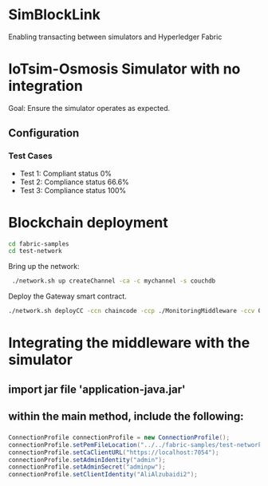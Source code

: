 # SimBlockLink
 Enabling transacting between simulators and Hyperledger Fabric

 # IoTsim-Osmosis Simulator with no integration
 Goal: Ensure the simulator operates as expected.
 ## Configuration
 ### Test Cases
 - Test 1: Compliant status 0%
 - Test 2: Compliance status 66.6%
 - Test 3: Compliance status 100%

 # Blockchain deployment
 ```sh
 cd fabric-samples
 cd test-network
 ```
Bring up the network:

```sh
 ./network.sh up createChannel -ca -c mychannel -s couchdb
```

Deploy the Gateway smart contract.

```sh
./network.sh deployCC -ccn chaincode -ccp ./MonitoringMiddleware -ccv 0.0.1 -ccl java
```


# Integrating the middleware with the simulator
## import jar file 'application-java.jar'
## within the main method, include the following:
###
```java
ConnectionProfile connectionProfile = new ConnectionProfile();
connectionProfile.setPemFileLocation("../../fabric-samples/test-network/organizations/peerOrganizations/org1.example.com/ca/ca.org1.example.com-cert.pem");
connectionProfile.setCaClientURL("https://localhost:7054");
connectionProfile.setAdminIdentity("admin");
connectionProfile.setAdminSecret("adminpw");
connectionProfile.setClientIdentity("AliAlzubaidi2");
```

